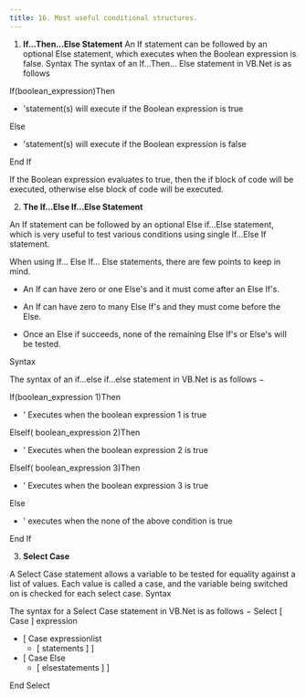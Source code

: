 ```yaml
---
title: 16. Most useful conditional structures.
---
```


1.  **If...Then...Else Statement**
An If statement can be followed by an optional Else statement, which executes when the Boolean expression is false.
Syntax The syntax of an If...Then... Else statement in VB.Net is as follows

If(boolean_expression)Then
   - 'statement(s) will execute if the Boolean expression is true

Else
   - 'statement(s) will execute if the Boolean expression is false
   
End If

If the Boolean expression evaluates to true, then the if block of code will be executed, otherwise else block of code will be executed.

2.  **The If...Else If...Else Statement**

An If statement can be followed by an optional Else if...Else statement, which is very useful to test various conditions using single If...Else If statement.

When using If... Else If... Else statements, there are few points to keep in mind.

   -  An If can have zero or one Else's and it must come after an Else If's.

   -  An If can have zero to many Else If's and they must come before the Else.

   -  Once an Else if succeeds, none of the remaining Else If's or Else's will be tested.
   
  Syntax
  
The syntax of an if...else if...else statement in VB.Net is as follows −


If(boolean_expression 1)Then
- ' Executes when the boolean expression 1 is true 

ElseIf( boolean_expression 2)Then
- ' Executes when the boolean expression 2 is true 

ElseIf( boolean_expression 3)Then
- ' Executes when the boolean expression 3 is true 

Else 
- ' executes when the none of the above condition is true 

End If


3.  **Select Case**

A Select Case statement allows a variable to be tested for equality against a list of values. Each value is called a case, and the variable being switched on is checked for each select case.
Syntax

The syntax for a Select Case statement in VB.Net is as follows −
Select [ Case ] expression
   - [ Case expressionlist
      - [ statements ] ]
   - [ Case Else
      - [ elsestatements ] ]
      
End Select

